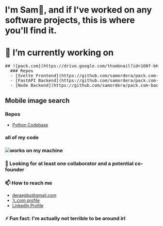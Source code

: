 # I'm Sam👋, and if I've worked on any software projects, this is where you'll find it.


<!--
<img src="https://drive.google.com/thumbnail?id=1Iljo3gxRFCgzpcZPQ6DI_JOFiCChb9LQ" alt="" width="721.7px" height="236.3px">
-->
# 🔭 I’m currently working on
<pre>
## ![pack.com](https://drive.google.com/thumbnail?id=1O8f-bHOIdKoaQpsimfiZXS2MydJXYs8u)
  ### Repos
  - [Svelte Frontend](https://github.com/samordera/pack.com-frontend.svelte.js)
  - [FastAPI Backend](https://github.com/samordera/pack.com-backend.fastapi.python)
  - [Node Backend](https://github.com/samordera/pack.com-backend.express.js)
</pre>
## Mobile image search
  ### Repos
  - [Python Codebase](https://github.com/samordera/image-search)

### all of my code
### ![works on my machine](https://drive.google.com/thumbnail?id=1S2TLFA1ntxWQDg5En7VMOXuSVEp4twyR) 

### 🤔 Looking for at least one collaborator and a potential co-founder

### 📫 How to reach me
- deraegbo@gmail.com
- [𝕏.com profile](https://www.x.com/samordera)
- [LinkedIn Profile](https://linkedin.com/in/sam-egbo-6b202927a)

### ⚡ Fun fact: I'm actually not terrible to be around irl
